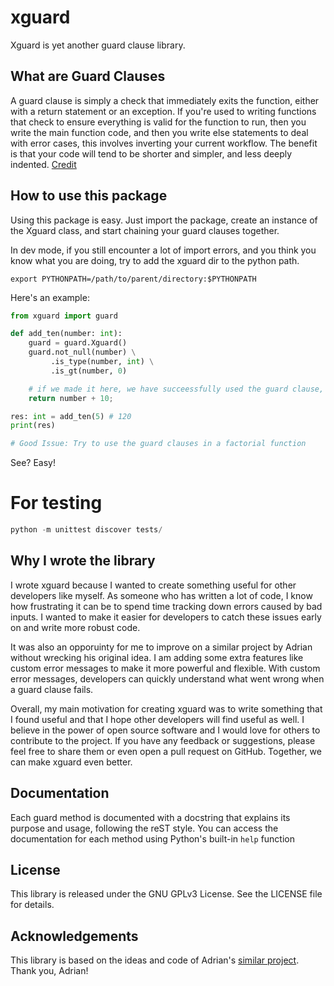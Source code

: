 # xguard

Xguard is yet another guard clause library.

## What are Guard Clauses
A guard clause is simply a check that immediately exits the function, either with a return statement or an exception. If you're used to writing functions that check to ensure everything is valid for the function to run, then you write the main function code, and then you write else statements to deal with error cases, this involves inverting your current workflow. The benefit is that your code will tend to be shorter and simpler, and less deeply indented. [Credit](https://deviq.com/design-patterns/guard-clause)

## How to use this package 
Using this package is easy. Just import the package, create an instance of the Xguard class, and start chaining your guard clauses together.

In dev mode, if you still encounter a lot of import errors, and you think you know what you are doing, try to add the xguard dir to the python path.
```
export PYTHONPATH=/path/to/parent/directory:$PYTHONPATH
```

Here's an example:
```python
from xguard import guard

def add_ten(number: int):
    guard = guard.Xguard()
    guard.not_null(number) \
         .is_type(number, int) \
         .is_gt(number, 0)

    # if we made it here, we have succeessfully used the guard clause, kudos!
    return number + 10;

res: int = add_ten(5) # 120
print(res)

# Good Issue: Try to use the guard clauses in a factorial function
```
See? Easy!

# For testing
``` python
python -m unittest discover tests/
```

## Why I wrote the library
I wrote xguard because I wanted to create something useful for other developers like myself. As someone who has written a lot of code, I know how frustrating it can be to spend time tracking down errors caused by bad inputs. I wanted to make it easier for developers to catch these issues early on and write more robust code.

It was also an opporuinty for me to improve on a similar project by Adrian without wrecking his original idea. I am adding some extra features like custom error messages to make it more powerful and flexible. With custom error messages, developers can quickly understand what went wrong when a guard clause fails.

Overall, my main motivation for creating xguard was to write something that I found useful and that I hope other developers will find useful as well. I believe in the power of open source software and I would love for others to contribute to the project. If you have any feedback or suggestions, please feel free to share them or even open a pull request on GitHub. Together, we can make xguard even better.

## Documentation
Each guard method is documented with a docstring that explains its purpose and usage, following the reST style. You can access the documentation for each method using Python's built-in `help` function

## License
This library is released under the GNU GPLv3 License. See the LICENSE file for details.

## Acknowledgements
This library is based on the ideas and code of Adrian's [similar project](https://github.com/veldfolds/NGuard). Thank you, Adrian!

